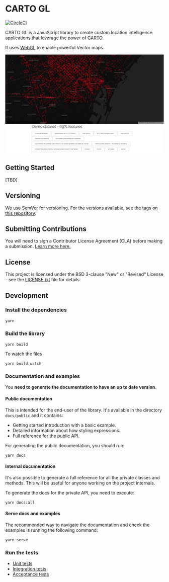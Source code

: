 # CARTO GL

[![CircleCI](https://circleci.com/gh/CartoDB/renderer-prototype.svg?style=svg)](https://circleci.com/gh/CartoDB/renderer-prototype)

CARTO GL is a JavaScript library to create custom location intelligence applications that leverage the power of [CARTO](https://carto.com/).

It uses [WebGL](https://www.khronos.org/webgl/) to enable powerful Vector maps.

![](./docs/images/carto-gl-capture.png)

## Getting Started

[TBD]

## Versioning

We use [SemVer](http://semver.org/) for versioning. For the versions available, see the [tags on this repository](https://github.com/CartoDB/renderer-prototype/tags).

## Submitting Contributions

You will need to sign a Contributor License Agreement (CLA) before making a submission. [Learn more here.](https://carto.com/contributions/)

## License

This project is licensed under the BSD 3-clause "New" or "Revised" License - see the [LICENSE.txt](LICENSE.txt) file for details.

## Development

### Install the dependencies

```
yarn
```

### Build the library

```
yarn build
```

To watch the files

```
yarn build:watch
```

### Documentation and examples

You **need to generate the documentation to have an up to date version**.


#### Public documentation

This is intended for the end-user of the library. It's available in the directory `docs/public` and it contains:
 - Getting started introduction with a basic example.
 - Detailed information about how styling expressions.
 - Full reference for the public API.

For generating the public documentation, you should run:

```
yarn docs
```

#### Internal documentation

It's also possible to generate a full reference for all the private classes and methods. This will be useful for anyone working on the project internals.

To generate the docs for the private API, you need to execute:

```
yarn docs:all
```

#### Serve docs and examples

The recommended way to navigate the documentation and check the examples is running the following command:

```
yarn serve
```

### Run the tests

- [Unit tests](./test/unit/README.md)
- [Integration tests](./test/integration/README.md)
- [Acceptance tests](./test/acceptance/README.md)
